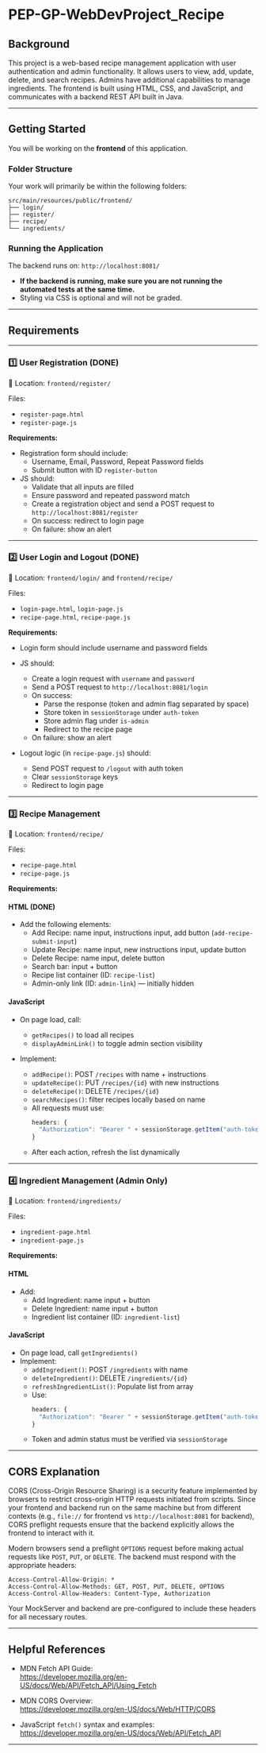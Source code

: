 # PEP-GP-WebDevProject_Recipe

## Background

This project is a web-based recipe management application with user authentication and admin functionality. It allows users to view, add, update, delete, and search recipes. Admins have additional capabilities to manage ingredients. The frontend is built using HTML, CSS, and JavaScript, and communicates with a backend REST API built in Java.

---

## Getting Started

You will be working on the **frontend** of this application.

### Folder Structure

Your work will primarily be within the following folders:

```
src/main/resources/public/frontend/
├── login/
├── register/
├── recipe/
└── ingredients/
```

### Running the Application

The backend runs on: `http://localhost:8081/`

- **If the backend is running, make sure you are not running the automated tests at the same time.**
- Styling via CSS is optional and will not be graded.

---

## Requirements

---

### 1️⃣ User Registration (DONE)

📂 Location: `frontend/register/`

Files:

- `register-page.html`
- `register-page.js`

**Requirements:**

- Registration form should include:
  - Username, Email, Password, Repeat Password fields
  - Submit button with ID `register-button`
- JS should:
  - Validate that all inputs are filled
  - Ensure password and repeated password match
  - Create a registration object and send a POST request to `http://localhost:8081/register`
  - On success: redirect to login page
  - On failure: show an alert

---

### 2️⃣ User Login and Logout (DONE)

📂 Location: `frontend/login/` and `frontend/recipe/`

Files:

- `login-page.html`, `login-page.js`
- `recipe-page.html`, `recipe-page.js`

**Requirements:**

- Login form should include username and password fields
- JS should:

  - Create a login request with `username` and `password`
  - Send a POST request to `http://localhost:8081/login`
  - On success:
    - Parse the response (token and admin flag separated by space)
    - Store token in `sessionStorage` under `auth-token`
    - Store admin flag under `is-admin`
    - Redirect to the recipe page
  - On failure: show an alert

- Logout logic (in `recipe-page.js`) should:
  - Send POST request to `/logout` with auth token
  - Clear `sessionStorage` keys
  - Redirect to login page

---

### 3️⃣ Recipe Management

📂 Location: `frontend/recipe/`

Files:

- `recipe-page.html`
- `recipe-page.js`

**Requirements:**

#### HTML (DONE)

- Add the following elements:
  - Add Recipe: name input, instructions input, add button (`add-recipe-submit-input`)
  - Update Recipe: name input, new instructions input, update button
  - Delete Recipe: name input, delete button
  - Search bar: input + button
  - Recipe list container (ID: `recipe-list`)
  - Admin-only link (ID: `admin-link`) — initially hidden

#### JavaScript

- On page load, call:

  - `getRecipes()` to load all recipes
  - `displayAdminLink()` to toggle admin section visibility

- Implement:
  - `addRecipe()`: POST `/recipes` with name + instructions
  - `updateRecipe()`: PUT `/recipes/{id}` with new instructions
  - `deleteRecipe()`: DELETE `/recipes/{id}`
  - `searchRecipes()`: filter recipes locally based on name
  - All requests must use:
    ```javascript
    headers: {
      "Authorization": "Bearer " + sessionStorage.getItem("auth-token")
    }
    ```
  - After each action, refresh the list dynamically

---

### 4️⃣ Ingredient Management (Admin Only)

📂 Location: `frontend/ingredients/`

Files:

- `ingredient-page.html`
- `ingredient-page.js`

**Requirements:**

#### HTML

- Add:
  - Add Ingredient: name input + button
  - Delete Ingredient: name input + button
  - Ingredient list container (ID: `ingredient-list`)

#### JavaScript

- On page load, call `getIngredients()`
- Implement:
  - `addIngredient()`: POST `/ingredients` with name
  - `deleteIngredient()`: DELETE `/ingredients/{id}`
  - `refreshIngredientList()`: Populate list from array
  - Use:
    ```javascript
    headers: {
      "Authorization": "Bearer " + sessionStorage.getItem("auth-token")
    }
    ```
  - Token and admin status must be verified via `sessionStorage`

---

## CORS Explanation

CORS (Cross-Origin Resource Sharing) is a security feature implemented by browsers to restrict cross-origin HTTP requests initiated from scripts. Since your frontend and backend run on the same machine but from different contexts (e.g., `file://` for frontend vs `http://localhost:8081` for backend), CORS preflight requests ensure that the backend explicitly allows the frontend to interact with it.

Modern browsers send a preflight `OPTIONS` request before making actual requests like `POST`, `PUT`, or `DELETE`. The backend must respond with the appropriate headers:

```http
Access-Control-Allow-Origin: *
Access-Control-Allow-Methods: GET, POST, PUT, DELETE, OPTIONS
Access-Control-Allow-Headers: Content-Type, Authorization
```

Your MockServer and backend are pre-configured to include these headers for all necessary routes.

---

## Helpful References

- MDN Fetch API Guide:  
  https://developer.mozilla.org/en-US/docs/Web/API/Fetch_API/Using_Fetch

- MDN CORS Overview:  
  https://developer.mozilla.org/en-US/docs/Web/HTTP/CORS

- JavaScript `fetch()` syntax and examples:  
  https://developer.mozilla.org/en-US/docs/Web/API/Fetch_API

---
